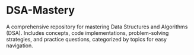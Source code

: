 # DSA-Mastery
A comprehensive repository for mastering Data Structures and Algorithms (DSA). Includes concepts, code implementations, problem-solving strategies, and practice questions, categorized by topics for easy navigation.
